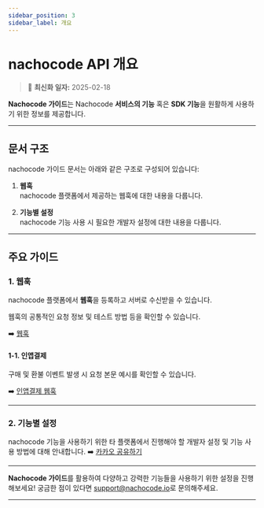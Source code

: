 ```yaml
---
sidebar_position: 3
sidebar_label: 개요
---
```


# nachocode API 개요

> 🔔 **최신화 일자:** 2025-02-18

**Nachocode 가이드**는 Nachocode **서비스의 기능** 혹은 **SDK 기능**을 원활하게 사용하기 위한 정보를 제공합니다.

---

## 문서 구조

nachocode 가이드 문서는 아래와 같은 구조로 구성되어 있습니다:

1. **웹훅**  
   nachocode 플랫폼에서 제공하는 웹훅에 대한 내용을 다룹니다.

2. **기능별 설정**  
   nachocode 기능 사용 시 필요한 개발자 설정에 대한 내용을 다룹니다.

---

## 주요 가이드

### 1. 웹훅

nachocode 플랫폼에서 **웹훅**을 등록하고 서버로 수신받을 수 있습니다.

웹훅의 공통적인 요청 정보 및 테스트 방법 등을 확인할 수 있습니다.

➡️ [웹훅](./webhook/overview)

#### 1-1. 인앱결제

구매 및 환불 이벤트 발생 시 요청 본문 예시를 확인할 수 있습니다.

➡️ [인앱결제 웹훅](./webhook/iap)

---

### 2. **기능별 설정**

nachocode 기능을 사용하기 위한 타 플랫폼에서 진행해야 할 개발자 설정 및 기능 사용 방법에 대해 안내합니다.
➡️ [카카오 공유하기](./webhook/iap.md)

---

**Nachocode 가이드**를 활용하여 다양하고 강력한 기능들을 사용하기 위한 설정을 진행해보세요!
궁금한 점이 있다면 [support@nachocode.io](mailto:support@nachocode.io)로 문의해주세요.

---
